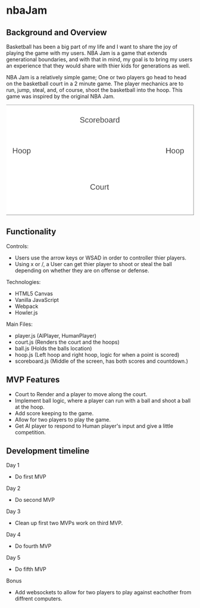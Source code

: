 # nbaJam

## Background and Overview

Basketball has been a big part of my life and I want to share the joy of playing the game with my users. NBA Jam is a game that extends generational boundaries, and with that in mind, my goal is to bring my users an experience that they would share with thier kids for generations as well. 

NBA Jam is a relatively simple game; One or two players go head to head on the basketball court in a 2 minute game. The player mechanics are to run, jump, steal, and, of course, shoot the basketball into the hoop. This game was inspired by the original NBA Jam.

![wireframe](./src/assets/wireframe_draft.png)

## Functionality
Controls:
* Users use the arrow keys or WSAD in order to controller thier players.
* Using x or /, a User can get thier player to shoot or steal the ball depending on whether they are on offense or defense. 

Technologies:
* HTML5 Canvas
* Vanilla JavaScript
* Webpack
* Howler.js

Main Files:
* player.js (AIPlayer, HumanPlayer)
* court.js (Renders the court and the hoops)
* ball.js (Holds the balls location)
* hoop.js (Left hoop and right hoop, logic for when a point is scored)
* scoreboard.js (Middle of the screen, has both scores and countdown.)

## MVP Features
* Court to Render and a player to move along the court.
* Implement ball logic, where a player can run with a ball and shoot a ball at the hoop.
* Add score keeping to the game.
* Allow for two players to play the game.
* Get AI player to respond to Human player's input and give a little competition. 

## Development timeline
Day 1
* Do first MVP

Day 2
* Do second MVP

Day 3
* Clean up first two MVPs work on third MVP.

Day 4
* Do fourth MVP

Day 5
* Do fifth MVP

Bonus
* Add websockets to allow for two players to play against eachother from diffrent computers. 
